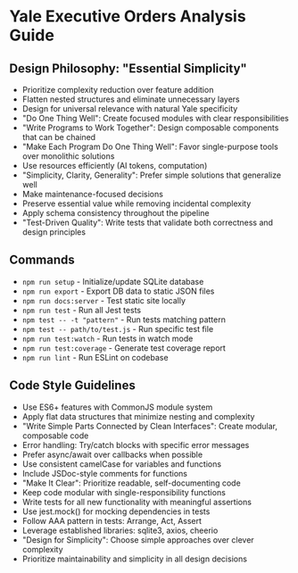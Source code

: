 # Yale Executive Orders Analysis Guide

## Design Philosophy: "Essential Simplicity"
- Prioritize complexity reduction over feature addition
- Flatten nested structures and eliminate unnecessary layers
- Design for universal relevance with natural Yale specificity
- "Do One Thing Well": Create focused modules with clear responsibilities
- "Write Programs to Work Together": Design composable components that can be chained
- "Make Each Program Do One Thing Well": Favor single-purpose tools over monolithic solutions
- Use resources efficiently (AI tokens, computation)
- "Simplicity, Clarity, Generality": Prefer simple solutions that generalize well
- Make maintenance-focused decisions
- Preserve essential value while removing incidental complexity
- Apply schema consistency throughout the pipeline
- "Test-Driven Quality": Write tests that validate both correctness and design principles

## Commands
- `npm run setup` - Initialize/update SQLite database
- `npm run export` - Export DB data to static JSON files 
- `npm run docs:server` - Test static site locally
- `npm run test` - Run all Jest tests
- `npm test -- -t "pattern"` - Run tests matching pattern
- `npm test -- path/to/test.js` - Run specific test file
- `npm run test:watch` - Run tests in watch mode
- `npm run test:coverage` - Generate test coverage report
- `npm run lint` - Run ESLint on codebase

## Code Style Guidelines
- Use ES6+ features with CommonJS module system
- Apply flat data structures that minimize nesting and complexity
- "Write Simple Parts Connected by Clean Interfaces": Create modular, composable code
- Error handling: Try/catch blocks with specific error messages
- Prefer async/await over callbacks when possible
- Use consistent camelCase for variables and functions
- Include JSDoc-style comments for functions
- "Make It Clear": Prioritize readable, self-documenting code
- Keep code modular with single-responsibility functions
- Write tests for all new functionality with meaningful assertions
- Use jest.mock() for mocking dependencies in tests
- Follow AAA pattern in tests: Arrange, Act, Assert
- Leverage established libraries: sqlite3, axios, cheerio
- "Design for Simplicity": Choose simple approaches over clever complexity
- Prioritize maintainability and simplicity in all design decisions